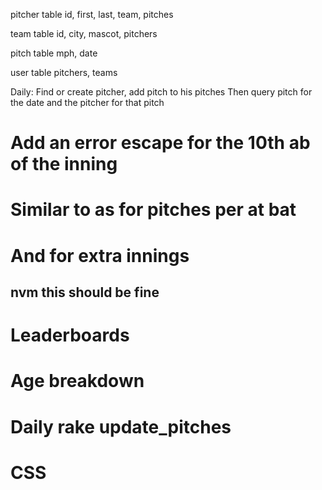 pitcher table
  id, first, last, team, pitches

team table
  id, city, mascot, pitchers

pitch table
  mph, date

user table
  pitchers, teams

Daily: Find or create pitcher, add pitch to his pitches
Then query pitch for the date and the pitcher for that pitch

# Add an error escape for the 10th ab of the inning
# Similar to as for pitches per at bat
# And for extra innings
## nvm this should be fine

# Leaderboards
# Age breakdown

# Daily rake update_pitches

# CSS